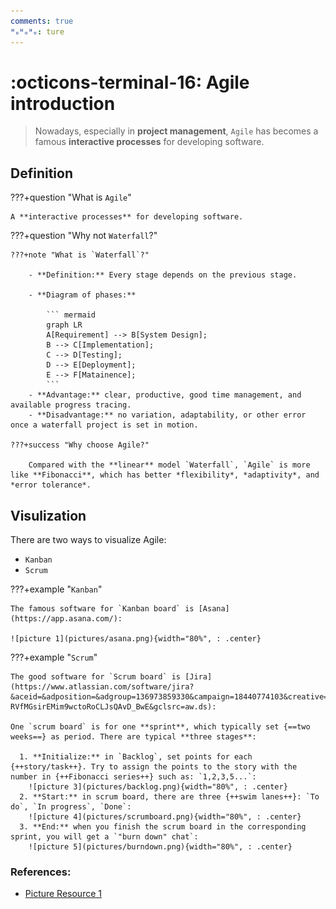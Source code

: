 ```yaml
---
comments: true
ᴴₒᴴₒᴴₒ: ture
---
```


# **:octicons-terminal-16: Agile introduction**

> Nowadays, especially in **project management**, `Agile` has becomes a famous **interactive processes** for developing software.

## **Definition**

???+question "What is `Agile`"

    A **interactive processes** for developing software.

???+question "Why not `Waterfall`?"

    ???+note "What is `Waterfall`?"

        - **Definition:** Every stage depends on the previous stage.

        - **Diagram of phases:**

            ``` mermaid
            graph LR
            A[Requirement] --> B[System Design]; 
            B --> C[Implementation]; 
            C --> D[Testing];
            D --> E[Deployment];
            E --> F[Matainence];
            ```
        - **Advantage:** clear, productive, good time management, and available progress tracing.
        - **Disadvantage:** no variation, adaptability, or other error once a waterfall project is set in motion.

    ???+success "Why choose Agile?"
        
        Compared with the **linear** model `Waterfall`, `Agile` is more like **Fibonacci**, which has better *flexibility*, *adaptivity*, and *error tolerance*.

## **Visulization**

There are two ways to visualize Agile: 

  - `Kanban`
  - `Scrum`

???+example "`Kanban`"

    The famous software for `Kanban board` is [Asana](https://app.asana.com/):

    ![picture 1](pictures/asana.png){width="80%", : .center}

???+example "`Scrum`"

    The good software for `Scrum board` is [Jira](https://www.atlassian.com/software/jira?&aceid=&adposition=&adgroup=136973859330&campaign=18440774103&creative=632787634547&device=c&keyword=jira%20software&matchtype=e&network=g&placement=&ds_kids=p73335831615&ds_e=GOOGLE&ds_eid=700000001558501&ds_e1=GOOGLE&gclid=CjwKCAiAp7GcBhA0EiwA9U0mtmRRuJPSZVEFSlt9SAD838u_p3Gom2qMVoz-RVfMGsirEMim9wctoRoCLJsQAvD_BwE&gclsrc=aw.ds):

    One `scrum board` is for one **sprint**, which typically set {==two weeks==} as period. There are typical **three stages**:
      
      1. **Initialize:** in `Backlog`, set points for each {++story/task++}. Try to assign the points to the story with the number in {++Fibonacci series++} such as: `1,2,3,5...`:
        ![picture 3](pictures/backlog.png){width="80%", : .center}  
      2. **Start:** in scrum board, there are three {++swim lanes++}: `To do`, `In progress`, `Done`:
        ![picture 4](pictures/scrumboard.png){width="80%", : .center}  
      3. **End:** when you finish the scrum board in the corresponding sprint, you will get a `"burn down" chat`:
        ![picture 5](pictures/burndown.png){width="80%", : .center}  



### **References:**

- [Picture Resource 1](https://miro.medium.com/max/1400/0*sxuvr3J7VpGYIZVs.png)